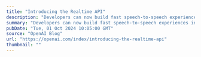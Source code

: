 ```yaml
---
title: "Introducing the Realtime API"
description: "Developers can now build fast speech-to-speech experiences into their applications"
summary: "Developers can now build fast speech-to-speech experiences into their applications"
pubDate: "Tue, 01 Oct 2024 10:05:00 GMT"
source: "OpenAI Blog"
url: "https://openai.com/index/introducing-the-realtime-api"
thumbnail: ""
---
```


